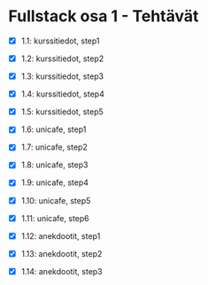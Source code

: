 # Fullstack osa 1 - Tehtävät

- [x] 1.1: kurssitiedot, step1
- [x] 1.2: kurssitiedot, step2
- [x] 1.3: kurssitiedot, step3
- [x] 1.4: kurssitiedot, step4
- [x] 1.5: kurssitiedot, step5

- [x] 1.6: unicafe, step1
- [x] 1.7: unicafe, step2
- [x] 1.8: unicafe, step3
- [x] 1.9: unicafe, step4
- [x] 1.10: unicafe, step5
- [x] 1.11: unicafe, step6

- [x] 1.12: anekdootit, step1
- [x] 1.13: anekdootit, step2
- [x] 1.14: anekdootit, step3